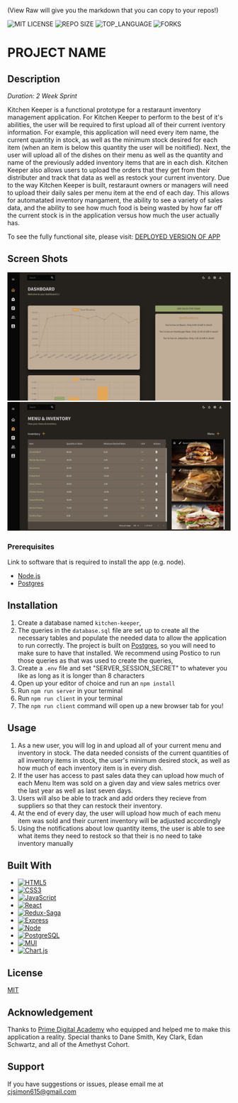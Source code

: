 (View Raw will give you the markdown that you can copy to your repos!)

![MIT LICENSE](https://img.shields.io/github/license/cjsimon/the_marketplace.svg?style=flat-square)
![REPO SIZE](https://img.shields.io/github/repo-size/cjsimon/the_marketplace.svg?style=flat-square)
![TOP_LANGUAGE](https://img.shields.io/github/languages/top/cjsimon/the_marketplace.svg?style=flat-square)
![FORKS](https://img.shields.io/github/forks/cjsimon/the_marketplace.svg?style=social)

# PROJECT NAME

## Description

_Duration: 2 Week Sprint_

Kitchen Keeper is a functional prototype for a restaraunt inventory management application. For Kitchen Keeper to perform to the best of it's abilities, the user will be required to first upload all of their current iventory information. For example, this application will need every item name, the current quantity in stock, as well as the minimum stock desired for each item (when an item is below this quantity the user will be noitified). Next, the user will upload all of the dishes on their menu as well as the quantity and name of the previously added inventory items that are in each dish. Kitchen Keeper also allows users to upload the orders that they get from their distributer and track that data as well as restock your current inventory. Due to the way Kitchen Keeper is built, restaraunt owners or managers will need to upload their daily sales per menu item at the end of each day. This allows for automatated inventory mangament, the ability to see a variety of sales data, and the ability to see how much food is being wasted by how far off the current stock is in the application versus how much the user actually has.

To see the fully functional site, please visit: [DEPLOYED VERSION OF APP](https://kitchenkeeper.herokuapp.com/)

## Screen Shots

![Alt text](./documentation/images/dashboard.png?raw=true "User Dashboard")
![Alt text](./documentation/images/menuInventory.png?raw=true "User's Invetnory & Menu")

### Prerequisites

Link to software that is required to install the app (e.g. node).

- [Node.js](https://nodejs.org/en/)
- [Postgres](https://www.postgresql.org/download/)

## Installation

1. Create a database named `kitchen-keeper`,
2. The queries in the `database.sql` file are set up to create all the necessary tables and populate the needed data to allow the application to run correctly. The project is built on [Postgres](https://www.postgresql.org/download/), so you will need to make sure to have that installed. We recommend using Postico to run those queries as that was used to create the queries,
3. Create a `.env` file and set "SERVER_SESSION_SECRET" to whatever you like as long as it is longer than 8 characters
4. Open up your editor of choice and run an `npm install`
5. Run `npm run server` in your terminal
6. Run `npm run client` in your terminal
7. The `npm run client` command will open up a new browser tab for you!

## Usage

1. As a new user, you will log in and upload all of your current menu and inventory in stock. The data needed consists of the current quantities of all inventory items in stock, the user's minimum desired stock, as well as how much of each inventory item is in every dish.
2. If the user has access to past sales data they can upload how much of each Menu Item was sold on a given day and view sales metrics over the last year as well as last seven days.
3. Users will also be able to track and add orders they recieve from suppliers so that they can restock their inventory.
4. At the end of every day, the user will upload how much of each menu item was sold and their current inventory will be adjusted accordingly
5. Using the notifications about low quantity items, the user is able to see what items they need to restock so that their is no need to take inventory manually

## Built With

- [![HTML5][html]][html-url]
- [![CSS3][css]][css-url]
- [![JavaScript][javascript]][javascript-url]
- [![React][react.js]][react-url]
- [![Redux-Saga][redux-saga]][redux-saga-url]
- [![Express][express.js]][express-url]
- [![Node][node.js]][node-url]
- [![PostgreSQL][postgres]][postgres-url]
- [![MUI][mui]][mui-url]
- [![Chart.js][chart.js]][chart-url]

## License

[MIT](https://choosealicense.com/licenses/mit/)

## Acknowledgement

Thanks to [Prime Digital Academy](www.primeacademy.io) who equipped and helped me to make this application a reality. Special thanks to Dane Smith, Key Clark, Edan Schwartz, and all of the Amethyst Cohort.

## Support

If you have suggestions or issues, please email me at [cjsimon615@gmail.com](www.google.com)

<!-- MARKDOWN LINKS & IMAGES -->

[react.js]: https://img.shields.io/badge/React-20232A?style=for-the-badge&logo=react&logoColor=61DAFB
[react-url]: https://reactjs.org/
[javascript]: https://img.shields.io/badge/JavaScript-20232A?style=for-the-badge&logo=Javascript&logoColor=F7DF1E
[javascript-url]: https://www.javascript.com/
[mui]: https://img.shields.io/badge/MUI-20232A?style=for-the-badge&logo=MUI&logoColor=007FFF
[mui-url]: https://mui.com/
[redux-saga]: https://img.shields.io/badge/Redux-Saga-20232A?style=for-the-badge&logo=Redux-Saga&logoColor=999999
[redux-saga-url]: https://redux-saga.js.org/
[express.js]: https://img.shields.io/badge/Express-20232A?style=for-the-badge&logo=Express&logoColor=000000
[express-url]: https://expressjs.com/
[node.js]: https://img.shields.io/badge/Node.js-20232A?style=for-the-badge&logo=Node.js&logoColor=339933
[node-url]: https://nodejs.org/en
[css]: https://img.shields.io/badge/CSS3-20232A?style=for-the-badge&logo=CSS3&logoColor=1572B6
[css-url]: https://www.w3.org/Style/CSS/Overview.en.html
[html]: https://img.shields.io/badge/HTML5-20232A?style=for-the-badge&logo=HTML5&logoColor=E34F26
[html-url]: https://html.spec.whatwg.org/multipage/
[postgres]: https://img.shields.io/badge/PostgreSQL-20232A?style=for-the-badge&logo=PostgreSQL&logoColor=4169E1
[postgres-url]: https://www.postgresql.org/
[chart.js]: https://img.shields.io/badge/Chart.js-20232A?style=for-the-badge&logo=Chart.js&logoColor=FF6384
[chart-url]: https://www.chartjs.org/
